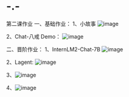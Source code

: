 # -.-
第二课作业
一、基础作业：
1、小故事
![image](https://github.com/Lb1002/-.-/assets/51111702/d7fd5b4b-8ece-4dc1-ab1e-0c42ce7657df)

2、Chat-八戒 Demo：
![image](https://github.com/Lb1002/-.-/assets/51111702/96a9423c-8259-440b-9161-a103c8939018)

二、晋阶作业：
1、InternLM2-Chat-7B
![image](https://github.com/Lb1002/-.-/assets/51111702/60467407-c0ad-421b-9ffc-471e84dec546)

2、Lagent:
![image](https://github.com/Lb1002/-.-/assets/51111702/89fd45cb-d074-4dc2-ac1e-c93d5f5e2353)

3、![image](https://github.com/Lb1002/-.-/assets/51111702/85721832-c58f-4e82-95ed-84c40123a854)

4、![image](https://github.com/Lb1002/-.-/assets/51111702/590dce80-10e0-4832-8de9-0016a03b2d95)
